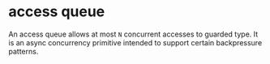 # access queue

An access queue allows at most `N` concurrent accesses to guarded type. It is an async concurrency
primitive intended to support certain backpressure patterns.
